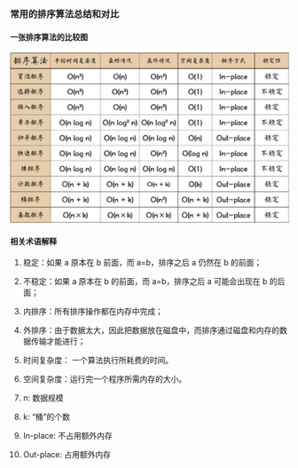 ### 常用的排序算法总结和对比

#### 一张排序算法的比较图

![排序算法对比](images/排序算法对比.jpg)



#### 相关术语解释

1) 稳定：如果 a 原本在 b 前面，而 a=b，排序之后 a 仍然在 b 的前面； 

2) 不稳定：如果 a 原本在 b 的前面，而 a=b，排序之后 a 可能会出现在 b 的后面； 

3) 内排序：所有排序操作都在内存中完成； 

4) 外排序：由于数据太大，因此把数据放在磁盘中，而排序通过磁盘和内存的数据传输才能进行； 

5) 时间复杂度： 一个算法执行所耗费的时间。 

6) 空间复杂度：运行完一个程序所需内存的大小。 

7) n: 数据规模 

8) k: “桶”的个数 

9) In-place: 不占用额外内存 

10) Out-place: 占用额外内存




